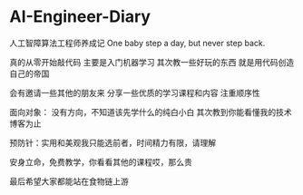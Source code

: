 # AI-Engineer-Diary
人工智障算法工程师养成记
One baby step a day, but never step back.



真的从零开始敲代码
主要是入门机器学习
其次教一些好玩的东西
就是用代码创造自己的帝国

会有邀请一些其他的朋友来
分享一些优质的学习课程和内容
注重顺序性

面向对象：
没有方向，不知道该先学什么的纯白小白
其次教到你能看懂我的技术博客为止


预防针：实用和美观我只能选前者，时间精力有限，请理解


安身立命，免费教学，你看看其他的课程哎，那么贵

最后希望大家都能站在食物链上游
